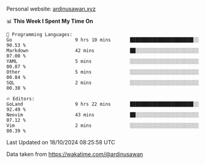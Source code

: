 Personal website: [ardinusawan.xyz](https://ardinusawan.xyz)

<!--START_SECTION:waka-->
📊 **This Week I Spent My Time On** 

```text
💬 Programming Languages: 
Go                       9 hrs 10 mins       ███████████████████████░░   90.53 % 
Markdown                 42 mins             ██░░░░░░░░░░░░░░░░░░░░░░░   07.00 % 
YAML                     5 mins              ░░░░░░░░░░░░░░░░░░░░░░░░░   00.87 % 
Other                    5 mins              ░░░░░░░░░░░░░░░░░░░░░░░░░   00.84 % 
SQL                      2 mins              ░░░░░░░░░░░░░░░░░░░░░░░░░   00.38 % 

🔥 Editors: 
GoLand                   9 hrs 22 mins       ███████████████████████░░   92.49 % 
Neovim                   43 mins             ██░░░░░░░░░░░░░░░░░░░░░░░   07.12 % 
Vim                      2 mins              ░░░░░░░░░░░░░░░░░░░░░░░░░   00.39 % 
```


 Last Updated on 18/10/2024 08:25:58 UTC
<!--END_SECTION:waka-->
Data taken from https://wakatime.com/@ardinusawan

